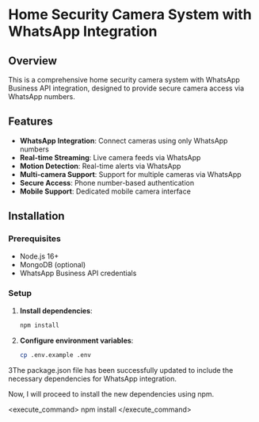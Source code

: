 # Home Security Camera System with WhatsApp Integration

## Overview

This is a comprehensive home security camera system with WhatsApp Business API integration, designed to provide secure camera access via WhatsApp numbers.

## Features

- **WhatsApp Integration**: Connect cameras using only WhatsApp numbers
- **Real-time Streaming**: Live camera feeds via WhatsApp
- **Motion Detection**: Real-time alerts via WhatsApp
- **Multi-camera Support**: Support for multiple cameras via WhatsApp
- **Secure Access**: Phone number-based authentication
- **Mobile Support**: Dedicated mobile camera interface

## Installation

### Prerequisites

- Node.js 16+
- MongoDB (optional)
- WhatsApp Business API credentials

### Setup

1. **Install dependencies**:

   ```bash
   npm install
   ```

2. **Configure environment variables**:
   ```bash
   cp .env.example .env
   ```

3The package.json file has been successfully updated to include the necessary dependencies for WhatsApp integration.

Now, I will proceed to install the new dependencies using npm.

<execute_command>
<command>npm install</command>
</execute_command>
